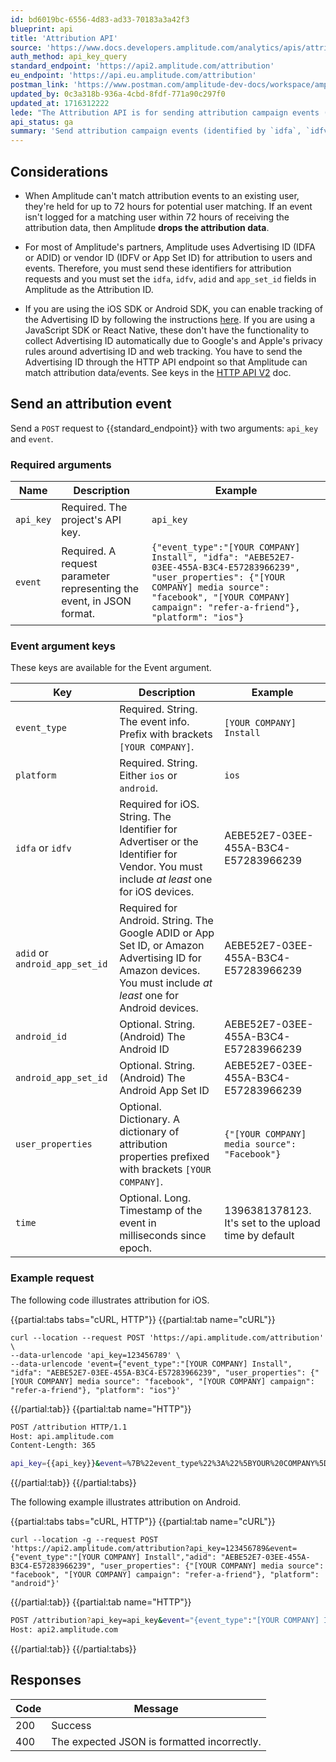 ```yaml
---
id: bd6019bc-6556-4d83-ad33-70183a3a42f3
blueprint: api
title: 'Attribution API'
source: 'https://www.docs.developers.amplitude.com/analytics/apis/attribution-api/'
auth_method: api_key_query
standard_endpoint: 'https://api2.amplitude.com/attribution'
eu_endpoint: 'https://api.eu.amplitude.com/attribution'
postman_link: 'https://www.postman.com/amplitude-dev-docs/workspace/amplitude-developers/folder/20044411-1fcbe9b1-677c-41ba-9e24-4d8419730071?action=share&source=copy-link&creator=29131806&ctx=documentation'
updated_by: 0c3a318b-936a-4cbd-8fdf-771a90c297f0
updated_at: 1716312222
lede: "The Attribution API is for sending attribution campaign events (identified by\_`idfa`,\_`idfv`, or\_`adid`) that contain attribution information."
api_status: ga
summary: 'Send attribution campaign events (identified by `idfa`, `idfv`, or `adid`) that contain attribution information.'
---
```

## Considerations

- When Amplitude can't match attribution events to an existing user, they're held for up to 72 hours for potential user matching. If an event isn't logged for a matching user within 72 hours of receiving the attribution data, then Amplitude **drops the attribution data**.
- For most of Amplitude's partners, Amplitude uses Advertising ID (IDFA or ADID) or vendor ID (IDFV or App Set ID) for attribution to users and events. Therefore, you must send these identifiers for attribution requests and you must set the `idfa`, `idfv`, `adid` and `app_set_id` fields in Amplitude as the Attribution ID. 

- If you are using the iOS SDK or Android SDK, you can enable tracking of the Advertising ID by following the instructions [here](/docs/sdks/analytics/ios/ios-swift-sdk#advertiser-id). If you are using a JavaScript SDK or React Native, these don't have the functionality to collect Advertising ID automatically due to Google's and Apple's privacy rules around advertising ID and web tracking. You have to send the Advertising ID through the HTTP API endpoint so that Amplitude can match attribution data/events. See keys in the [HTTP API V2](/docs/apis/analytics/http-v2) doc.

## Send an attribution event

Send a `POST` request to {{standard_endpoint}} with two arguments: `api_key` and `event`.

### Required arguments

|Name| Description  | Example|
|---|---|---|
|`api_key`| <span class="required">Required</span>. The project's API key. | `api_key`|
|`event`| <span class="required">Required</span>. A request parameter representing the event, in JSON format.| `{"event_type":"[YOUR COMPANY] Install", "idfa": "AEBE52E7-03EE-455A-B3C4-E57283966239", "user_properties": {"[YOUR COMPANY] media source": "facebook", "[YOUR COMPANY] campaign": "refer-a-friend"}, "platform": "ios"}`|

### Event argument keys

These keys are available for the Event argument.

| <div class="big-column">Key</div>              | Description                                                                                                                          | Example                                                  |
|------------------|--------------------------------------------------------------------------------------------------------------------------------------|----------------------------------------------------------|
| `event_type`     | <span class="required">Required</span>. String. The event info. Prefix with brackets `[YOUR COMPANY]`.                                                             | `[YOUR COMPANY] Install`                                 |
| `platform`       | <span class="required">Required</span>. String. Either `ios` or `android`.                                                                                         | `ios`                                                    |
| `idfa` or `idfv` | <span class="required">Required for iOS</span>. String. The Identifier for Advertiser or the Identifier for Vendor. You must include *at least* one for iOS devices. | AEBE52E7-03EE-455A-B3C4-E57283966239                     |
| `adid` or `android_app_set_id` | <span class="required">Required for Android</span>. String. The Google ADID or App Set ID, or Amazon Advertising ID for Amazon devices. You must include *at least* one for Android devices.                                          | AEBE52E7-03EE-455A-B3C4-E57283966239                     |
| `android_id`       | <span class="optional">Optional</span>. String. (Android) The Android ID                                                                                           | AEBE52E7-03EE-455A-B3C4-E57283966239                     |
| `android_app_set_id`       | <span class="optional">Optional</span>. String. (Android) The Android App Set ID                                                                                   | AEBE52E7-03EE-455A-B3C4-E57283966239                     |
| `user_properties`  | <span class="optional">Optional</span>. Dictionary. A dictionary of attribution properties prefixed with brackets `[YOUR COMPANY]`.                                | `{"[YOUR COMPANY] media source": "Facebook"}`            |
| `time`             | <span class="optional">Optional</span>. Long. Timestamp of the event in milliseconds since epoch.                                                                  | 1396381378123. It's set to the upload time by default |

### Example request

The following code illustrates attribution for iOS.

{{partial:tabs tabs="cURL, HTTP"}}
{{partial:tab name="cURL"}}
```curl
curl --location --request POST 'https://api.amplitude.com/attribution' \
--data-urlencode 'api_key=123456789' \
--data-urlencode 'event={"event_type":"[YOUR COMPANY] Install", "idfa": "AEBE52E7-03EE-455A-B3C4-E57283966239", "user_properties": {"[YOUR COMPANY] media source": "facebook", "[YOUR COMPANY] campaign": "refer-a-friend"}, "platform": "ios"}'
```
{{/partial:tab}}
{{partial:tab name="HTTP"}}
``` bash
POST /attribution HTTP/1.1
Host: api.amplitude.com
Content-Length: 365

api_key={{api_key}}&event=%7B%22event_type%22%3A%22%5BYOUR%20COMPANY%5D%20Install%22%2C%20%22idfa%22%3A%20%22AEBE52E7-03EE-455A-B3C4-E57283966239%22%2C%20%22user_properties%22%3A%20%7B%22%5BYOUR%20COMPANY%5D%20media%20source%22%3A%20%22facebook%22%2C%20%22%5BYOUR%20COMPANY%5D%20campaign%22%3A%20%22refer-a-friend%22%7D%2C%20%22platform%22%3A%20%22ios%22%7D
```
{{/partial:tab}}
{{/partial:tabs}}

The following example illustrates attribution on Android.

{{partial:tabs tabs="cURL, HTTP"}}
{{partial:tab name="cURL"}}
```curl
curl --location -g --request POST 'https://api2.amplitude.com/attribution?api_key=123456789&event={"event_type":"[YOUR COMPANY] Install","adid": "AEBE52E7-03EE-455A-B3C4-E57283966239", "user_properties": {"[YOUR COMPANY] media source": "facebook", "[YOUR COMPANY] campaign": "refer-a-friend"}, "platform": "android"}'
```
{{/partial:tab}}
{{partial:tab name="HTTP"}}
```bash
POST /attribution?api_key=api_key&event="{event_type":"[YOUR COMPANY] Install","adid": "AEBE52E7-03EE-455A-B3C4-E57283966239", "user_properties": {"[YOUR COMPANY] media source": "facebook", "[YOUR COMPANY] campaign": "refer-a-friend"}, "platform": "android"} HTTP/1.1
Host: api2.amplitude.com
```
{{/partial:tab}}
{{/partial:tabs}}

## Responses

| Code | Message                                                                                                                     |
|------|-----------------------------------------------------------------------------------------------------------------------------|
| 200  | Success                                                                                                                     |
| 400  | The expected JSON is formatted incorrectly.  |